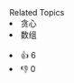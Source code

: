 <div><div>Related Topics</div><div><li>贪心</li><li>数组</li></div></div><br><div><li>👍 6</li><li>👎 0</li></div>